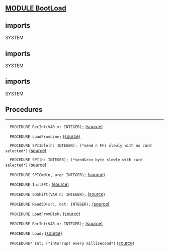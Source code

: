 
## [MODULE BootLoad](https://github.com/io-core/System/blob/main/BootLoad.Mod)

  ## imports
 SYSTEM
  ## imports
 SYSTEM
  ## imports
 SYSTEM
## Procedures
---

`  PROCEDURE RecInt(VAR x: INTEGER);` [(source)](https://github.com/io-core/System/blob/main/BootLoad.Mod#L19)


`  PROCEDURE LoadFromLine;` [(source)](https://github.com/io-core/System/blob/main/BootLoad.Mod#L29)


`  PROCEDURE SPIIdle(n: INTEGER); (*send n FFs slowly with no card selected*)` [(source)](https://github.com/io-core/System/blob/main/BootLoad.Mod#L41)


`  PROCEDURE SPI(n: INTEGER); (*send&rcv byte slowly with card selected*)` [(source)](https://github.com/io-core/System/blob/main/BootLoad.Mod#L48)


`  PROCEDURE SPICmd(n, arg: INTEGER);` [(source)](https://github.com/io-core/System/blob/main/BootLoad.Mod#L53)


`  PROCEDURE InitSPI;` [(source)](https://github.com/io-core/System/blob/main/BootLoad.Mod#L65)


`  PROCEDURE SDShift(VAR n: INTEGER);` [(source)](https://github.com/io-core/System/blob/main/BootLoad.Mod#L82)


`  PROCEDURE ReadSD(src, dst: INTEGER);` [(source)](https://github.com/io-core/System/blob/main/BootLoad.Mod#L90)


`  PROCEDURE LoadFromDisk;` [(source)](https://github.com/io-core/System/blob/main/BootLoad.Mod#L104)


`  PROCEDURE RecInt(VAR x: INTEGER);` [(source)](https://github.com/io-core/System/blob/main/BootLoad.Mod#L131)


`  PROCEDURE Load;` [(source)](https://github.com/io-core/System/blob/main/BootLoad.Mod#L141)


`  PROCEDURE* Int; (*interrupt every millisecond*)` [(source)](https://github.com/io-core/System/blob/main/BootLoad.Mod#L190)

